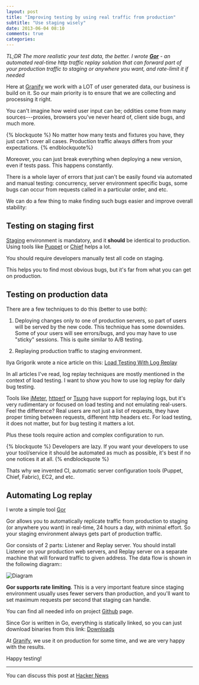 ```yaml
---
layout: post
title: "Improving testing by using real traffic from production"
subtitle: "Use staging wisely"
date: 2013-06-04 08:10
comments: true
categories: 
---
```


*TL;DR The more realistic your test data, the better. I wrote **[Gor](https://github.com/buger/gor/)** - an automated real-time http traffic replay solution that can forward part of your production traffic to staging or anywhere you want, and rate-limit it if needed*

Here at [Granify](http://granify.com) we work with a LOT of user generated data, our business is build on it. So our main priority is to ensure that we are collecting and processing it right.

You can't imagine how weird user input can be; oddities come from many sources---proxies, browsers you've never heard of, client side bugs, and much more.

{% blockquote %}
No matter how many tests and fixtures you have, they just can't cover all cases. Production traffic always differs from your expectations. 
{% endblockquote%}

Moreover, you can just break everything when deploying a new version, even if tests pass. This happens constantly.

There is a whole layer of errors that just can't be easily found via automated  and manual testing: concurrency, server environment specific bugs, some bugs can occur from requests called in a particular order, and etc. 

We can do a few thing to make finding such bugs easier and improve overall stability:

## Testing on staging first

[Staging](http://en.wikipedia.org/wiki/Staging_site) environment is mandatory, and it <b>should</b> be identical to production. Using tools like [Puppet](http://puppetlabs.com/) or [Chief](http://www.opscode.com/chef/) helps a lot.

You should require developers manually test all code on staging.

This helps you to find most obvious bugs, but it's far from what you can get on production.


## Testing on production data

There are a few techniques to do this (better to use both):

1. Deploying changes only to one of production servers, so part of users will be served by the new code. This technique has some downsides. Some of your users will see errors/bugs, and you may have to use "sticky" sessions. This is quite similar to A/B testing.

2. Replaying production traffic to staging environment.

Ilya Grigorik wrote a nice article on this: [Load Testing With Log Replay](http://www.igvita.com/2008/09/30/load-testing-with-log-replay)

In all articles I've read, log replay techniques are mostly mentioned in the context of load testing. I want to show you how to use log replay for daily bug testing. 

Tools like [jMeter](http://jmeter.apache.org/), [httperf](https://code.google.com/p/httperf/) or [Tsung](http://tsung.erlang-projects.org/) have support for replaying logs, but it's very rudimentary or focused on load testing and not emulating real-users. Feel the difference? Real users are not just a list of requests, they have proper timing between requests, different http headers etc. For load testing, it does not matter, but for bug testing it matters a lot.

Plus these tools require action and complex configuration to run.  

{% blockquote %}
Developers are lazy. If you want your developers to use your tool/service it should be automated as much as possible, it's best if no one notices it at all.
{% endblockquote %}

Thats why we invented CI, automatic server configuration tools (Puppet, Chief, Fabric), EC2, and etc. 


## Automating Log replay

I wrote a simple tool [Gor](https://github.com/buger/gor/)

Gor allows you to automatically replicate traffic from production to staging (or anywhere you want) in real-time, 24 hours a day, with minimal effort. So your staging environment always gets part of production traffic. 

Gor consists of 2 parts: Listener and Replay server. You should install Listener on your production web servers, and Replay server on a separate machine that will forward traffic to given address. The data flow is shown in the following diagram::

![Diagram](https://camo.githubusercontent.com/556d4aa5db32de9535d84d6c6c07f6564b43fc0b/687474703a2f2f692e696d6775722e636f6d2f396d716a32534b2e706e67)

**Gor supports rate limiting**. This is a very important feature since staging environment usually uses fewer servers than production, and you'll want to set maximum requests per second that staging can handle. 

You can find all needed info on project [Github](https://github.com/buger/gor/) page.

Since Gor is written in Go, everything is statically linked, so you can just download binaries from this link: [Downloads](https://drive.google.com/folderview?id=0B46uay48NwcfWFowc1E4a1BISVU&usp=sharing)

At [Granify](http://granify.com), we use it on production for some time, and we are very happy with the results. 

Happy testing!

____

You can discuss this post at [Hacker News](https://news.ycombinator.com/item?id=5824387)